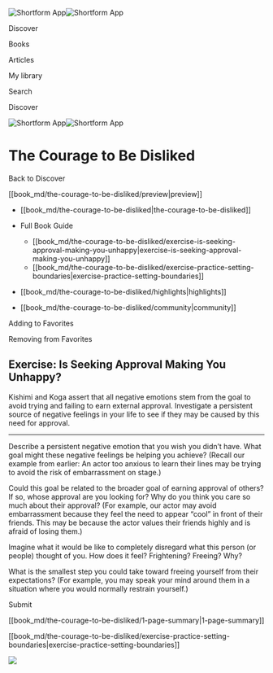 ![Shortform App](/img/logo.36a2399e.svg)![Shortform App](/img/logo-dark.70c1b072.svg)

Discover

Books

Articles

My library

Search

Discover

![Shortform App](/img/logo.36a2399e.svg)![Shortform App](/img/logo-dark.70c1b072.svg)

# The Courage to Be Disliked

Back to Discover

[[book_md/the-courage-to-be-disliked/preview|preview]]

  * [[book_md/the-courage-to-be-disliked|the-courage-to-be-disliked]]
  * Full Book Guide

    * [[book_md/the-courage-to-be-disliked/exercise-is-seeking-approval-making-you-unhappy|exercise-is-seeking-approval-making-you-unhappy]]
    * [[book_md/the-courage-to-be-disliked/exercise-practice-setting-boundaries|exercise-practice-setting-boundaries]]
  * [[book_md/the-courage-to-be-disliked/highlights|highlights]]
  * [[book_md/the-courage-to-be-disliked/community|community]]



Adding to Favorites 

Removing from Favorites 

## Exercise: Is Seeking Approval Making You Unhappy?

Kishimi and Koga assert that all negative emotions stem from the goal to avoid trying and failing to earn external approval. Investigate a persistent source of negative feelings in your life to see if they may be caused by this need for approval.

* * *

Describe a persistent negative emotion that you wish you didn’t have. What goal might these negative feelings be helping you achieve? (Recall our example from earlier: An actor too anxious to learn their lines may be trying to avoid the risk of embarrassment on stage.)

Could this goal be related to the broader goal of earning approval of others? If so, whose approval are you looking for? Why do you think you care so much about their approval? (For example, our actor may avoid embarrassment because they feel the need to appear “cool” in front of their friends. This may be because the actor values their friends highly and is afraid of losing them.)

Imagine what it would be like to completely disregard what this person (or people) thought of you. How does it feel? Frightening? Freeing? Why?

What is the smallest step you could take toward freeing yourself from their expectations? (For example, you may speak your mind around them in a situation where you would normally restrain yourself.)

Submit 

[[book_md/the-courage-to-be-disliked/1-page-summary|1-page-summary]]

[[book_md/the-courage-to-be-disliked/exercise-practice-setting-boundaries|exercise-practice-setting-boundaries]]

![](https://bat.bing.com/action/0?ti=56018282&Ver=2&mid=139c6783-e77e-4a56-b3a6-a691030b48d5&sid=1711133063fa11eebdec89a8b8ae3bbc&vid=171147a063fa11eea7440fcfeb230d96&vids=0&msclkid=N&pi=0&lg=en-US&sw=800&sh=600&sc=24&nwd=1&tl=Shortform%20%7C%20Book&p=https%3A%2F%2Fwww.shortform.com%2Fapp%2Fbook%2Fthe-courage-to-be-disliked%2Fexercise-is-seeking-approval-making-you-unhappy&r=&lt=450&evt=pageLoad&sv=1&rn=14752)
